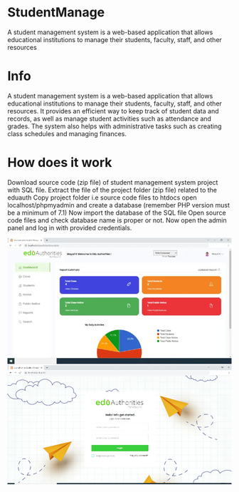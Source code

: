 # StudentManage
A student management system is a web-based application that allows educational institutions to manage their students, faculty, staff, and other resources

# Info
A student management system is a web-based application that allows educational institutions to manage their students, faculty, staff, and other resources. It provides an efficient way to keep track of student data and records, as well as manage student activities such as attendance and grades. The system also helps with administrative tasks such as creating class schedules and managing finances.

# How does it work
Download source code (zip file) of student management system project with SQL file.
Extract the file of the project folder (zip file) related to the eduauth
Copy project folder i.e source code files to htdocs
open localhost/phpmyadmin and create a database (remember PHP version must be a minimum of 7.1)
Now import the database of the SQL file
Open source code files and check database name is proper or not.
Now open the admin panel and log in with provided credentials.

![Demo](dashPanel.png)  ![Demo](login_page.png) 
